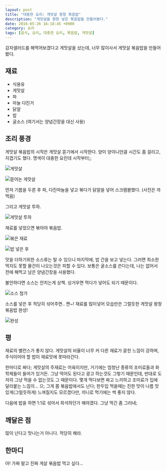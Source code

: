 ```yaml
---
layout: post
title: "대충한 요리: 게맛살 왕창 볶음밥"
description: "게맛살을 왕창 넣은 볶음밥을 만들어봤다."
date: 2016-05-26 16:18:45 +0900
category: 요리
tags: [음식, 요리, 대충한 요리, 볶음밥, 게맛살]
---
```


감자샐러드를 해먹어보겠다고 게맛살을 샀는데,
너무 많이사서 게맛살 볶음밥을 만들어봤다.


## 재료

- 식용유
- 게맛살
- 파
- 마늘 다진거
- 닭알
- 밥
- 굴소스 (여기서는 양념간장을 대신 사용)


## 조리 풍경

게맛살 볶음밥의 시작은 게맛살 뜯기에서 시작한다.
양이 양이니만큼 시간도 좀 걸리고, 지겹기도 했다.
명색이 대충한 요린데 시작부터;;

![게맛살](https://lh3.googleusercontent.com/ZPdhloKt00JIIC1L1yUlOpgeFhz9xVjGscIO7E4In4rfbS6ZqLA-7vialnvCVjuVLU-qQH1Fgw=s520 "한가득이다;")

![뜯어논 게맛살](https://lh3.googleusercontent.com/rXhjTKw5Hb97wDWgnvnfJ1iqteZYZHQRB0cTYRZ92Srqx0Mj2a33idTzdg89sMyA1nr9a409Ug=s520 "뜯었더니 훨씬 많다. 것 참 수북하구만; 군데군데 대충 뜯은것도 보인다.")

먼저 기름을 두른 후 파, 다진마늘을 넣고 볶다가 닭알을 넣어 스크램블했다. (사진은 까먹음)

그리고 게맛살 투하.

![게맛살 투하](https://lh3.googleusercontent.com/5Aa0B90KTIgzIoA055wvCDbjJYJOt76GZX4yht46tj-G1zUxqNojh2V-3iVIw117YrQoqo8_HQ=s520 "게맛살이 후라이팬을 덮었다; 넣고보니 생각보다 훨씬 많;;")

재료를 넣었으면 볶아야 볶음밥.

![볶은 재료](https://lh3.googleusercontent.com/7PcxFQWYPCVwlllm7cvNeJ3k6PGlLIHyNX2SajWNOi5L1XylROWeUOYQ0T0XEFadR2lO73fAXw=s520 "못믿겠지만, 아직 밥을 넣기 전이다;;")

![밥 넣은 후](https://lh3.googleusercontent.com/KzE2-OLKpUJm5Zsx7gdcWgQv05VWy5sXr0QecXSZStZKTalwkfL3zSQ9n4djCxcXP2lggahSWg=s520 "밥을 넣었지만, 전과 별 차이가 없다;")

맛을 더하기위한 소스류는 탈 수 있으니 마지막에, 밥 간을 보고 넣는다.
그러면 최소한 먹지도 못할 물건이 나오는것은 피할 수 있다.
보통은 굴소스를 쓴다는데, 나는 없어서 전에 해먹고 남은 양념간장을 사용했다.

불안하다면 소스는 안치는게 상책.
싱거우면 먹다가 넣어도 되기 때문이다.

![소스 첨가](https://lh3.googleusercontent.com/5RE94epJGtX20fScDayueQ3OnZM_a3lVfs-OnT7TkkLeLdoGW8Cy1ZuIZAjFG4_1G_8d974J1w=s520 "소스는 양념간장으로 대신")

소스를 넣은 후 적당히 섞어주면..
짠~! 재료를 많이넣어 모습만은 그럴듯한 게맛살 왕창 볶음밥 완성!

![완성](https://lh3.googleusercontent.com/cTozrBxs5FTftRrD05PQoZD5TpMNXYxhb2VpUHiBOPnmFzft1I1Lg0AwNzDaxAZ-8xxQdywIDw=s520 "그릇 한가운데 쌓아 담으면 괜한 멋부림을 할 수 있다.")


## 평

재료의 밸런스가 좋지 않다.
게맛살의 비율이 너무 커 다른 재료가 묻힌 느낌이 강하며, 주식이어야 할 밥이 재료맛에 못따라간다.

한마디로 짜다;
게맛살의 주재료는 어육이지만, 거기에는 엄청난 종류의 조미료들과 화학제들이 들어가 있거든.
그냥 먹어도 된다고 광고 하는것도 그렇기 때문인데,
반대로 도저히 그냥 먹을 수 없는것도 그 때문이다.
몇개 먹다보면 짜고 느끼하고 조미료가 입에 달라붙는 느낌이... 으;
그게 쫌 볶음밥에서도 난다;
한두입 먹을때는 진한 맛이 나름 맛있게(그럴듯하게) 느껴질지도 모르겠다만, 끼니로 먹기에는 썩 좋지 않다.

다음에 밥을 하면 1:1로 섞어서 희석하던가 해야겠다.
그냥 먹긴 좀 그러네;


## 깨달은 점

많이 넌다고 맛나는거 아니다. 적당히 해라.


## 한마디

아! 가짜 말고 진짜 게살 볶음밥 먹고 싶다...
